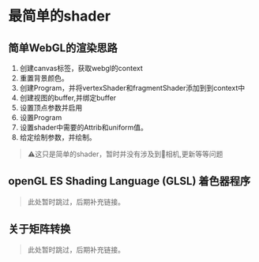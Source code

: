 # 最简单的shader

## 简单WebGL的渲染思路

1. 创建canvas标签，获取webgl的context
2. 重置背景颜色。
3. 创建Program，并将vertexShader和fragmentShader添加到到context中
4. 创建视图的buffer,并绑定buffer
5. 设置顶点参数并启用
6. 设置Program
7. 设置shader中需要的Attrib和uniform值。
8. 给定绘制参数，并绘制。
> ⚠️这只是简单的shader，暂时并没有涉及到相机,更新等等问题

## openGL ES Shading Language (GLSL) 着色器程序

> 此处暂时跳过，后期补充链接。

## 关于矩阵转换

> 此处暂时跳过，后期补充链接。
